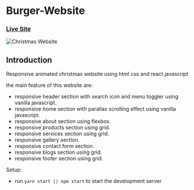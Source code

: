 # Burger-Website

### [Live Site](https://lucid-carson-ae5442.netlify.app/)

![Christmas Website](https://i.ibb.co/2ZDcTyP/christmas-preview.png)

## Introduction

 Responsive animated christmas website 
 using html css and react javascript 

the main feature of this website are:
- responsive header section with search icon and menu toggler using vanilla javascript.
- responsive home section with parallax scrolling effect using vanilla javascript.
- responsive about section using flexbox.
- responsive products section using grid.
- responsive services section using grid.
- responsive gallery section.
- responsive contact form section.
- responsive blogs section using grid.
- responsive footer section using grid.


Setup:
- run ```yarn start || npm start``` to start the development server
